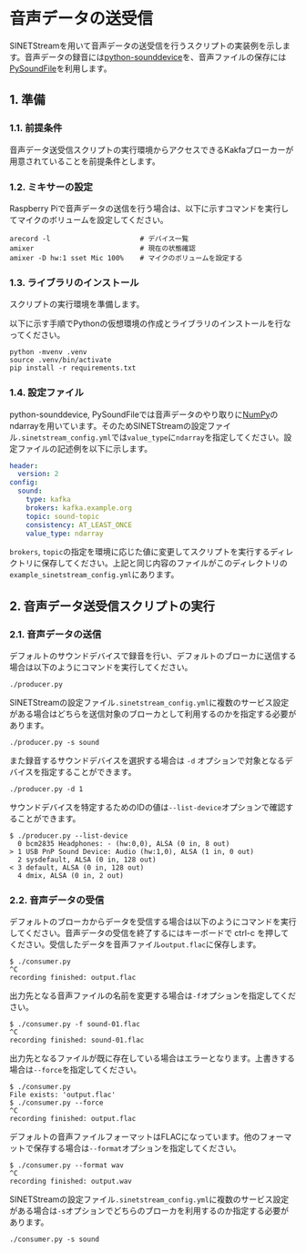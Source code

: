 <!--
Copyright (C) 2023 National Institute of Informatics

Licensed to the Apache Software Foundation (ASF) under one
or more contributor license agreements.  See the NOTICE file
distributed with this work for additional information
regarding copyright ownership.  The ASF licenses this file
to you under the Apache License, Version 2.0 (the
"License"); you may not use this file except in compliance
with the License.  You may obtain a copy of the License at

  http://www.apache.org/licenses/LICENSE-2.0

Unless required by applicable law or agreed to in writing,
software distributed under the License is distributed on an
"AS IS" BASIS, WITHOUT WARRANTIES OR CONDITIONS OF ANY
KIND, either express or implied.  See the License for the
specific language governing permissions and limitations
under the License.
-->

# 音声データの送受信

SINETStreamを用いて音声データの送受信を行うスクリプトの実装例を示します。音声データの録音には[python-sounddevice](https://python-sounddevice.readthedocs.io/)を、音声ファイルの保存には[PySoundFile](https://pysoundfile.readthedocs.io/)を利用します。

## 1. 準備

### 1.1. 前提条件

音声データ送受信スクリプトの実行環境からアクセスできるKakfaブローカーが用意されていることを前提条件とします。

### 1.2. ミキサーの設定

Raspberry Piで音声データの送信を行う場合は、以下に示すコマンドを実行してマイクのボリュームを設定してください。

```console
arecord -l                      # デバイス一覧
amixer                          # 現在の状態確認
amixer -D hw:1 sset Mic 100%    # マイクのボリュームを設定する
```

### 1.3. ライブラリのインストール

スクリプトの実行環境を準備します。

以下に示す手順でPythonの仮想環境の作成とライブラリのインストールを行なってください。

```console
python -mvenv .venv
source .venv/bin/activate
pip install -r requirements.txt
```

### 1.4. 設定ファイル

python-sounddevice, PySoundFileでは音声データのやり取りに[NumPy](https://numpy.org/)のndarrayを用いています。そのためSINETStreamの設定ファイル`.sinetstream_config.yml`では`value_type`に`ndarray`を指定してください。設定ファイルの記述例を以下に示します。

```yaml
header:
  version: 2
config:
  sound:
    type: kafka
    brokers: kafka.example.org
    topic: sound-topic
    consistency: AT_LEAST_ONCE
    value_type: ndarray
```

`brokers`, `topic`の指定を環境に応じた値に変更してスクリプトを実行するディレクトリに保存してください。上記と同じ内容のファイルがこのディレクトリの`example_sinetstream_config.yml`にあります。

## 2. 音声データ送受信スクリプトの実行

### 2.1. 音声データの送信

デフォルトのサウンドデバイスで録音を行い、デフォルトのブローカに送信する場合は以下のようにコマンドを実行してください。

```console
./producer.py
```

SINETStreamの設定ファイル`.sinetstream_config.yml`に複数のサービス設定がある場合はどちらを送信対象のブローカとして利用するのかを指定する必要があります。

```console
./producer.py -s sound
```

また録音するサウンドデバイスを選択する場合は `-d` オプションで対象となるデバイスを指定することができます。

```console
./producer.py -d 1
```

サウンドデバイスを特定するためのIDの値は`--list-device`オプションで確認することができます。

```console
$ ./producer.py --list-device
  0 bcm2835 Headphones: - (hw:0,0), ALSA (0 in, 8 out)
> 1 USB PnP Sound Device: Audio (hw:1,0), ALSA (1 in, 0 out)
  2 sysdefault, ALSA (0 in, 128 out)
< 3 default, ALSA (0 in, 128 out)
  4 dmix, ALSA (0 in, 2 out)
```

### 2.2. 音声データの受信

デフォルトのブローカからデータを受信する場合は以下のようにコマンドを実行してください。音声データの受信を終了するにはキーボードで ctrl-c を押してください。受信したデータを音声ファイル`output.flac`に保存します。

```console
$ ./consumer.py 
^C
recording finished: output.flac
```

出力先となる音声ファイルの名前を変更する場合は`-f`オプションを指定してください。

```console
$ ./consumer.py -f sound-01.flac
^C
recording finished: sound-01.flac
```

出力先となるファイルが既に存在している場合はエラーとなります。上書きする場合は`--force`を指定してください。

```console
$ ./consumer.py             
File exists: 'output.flac'
$ ./consumer.py --force
^C
recording finished: output.flac
```

デフォルトの音声ファイルフォーマットはFLACになっています。他のフォーマットで保存する場合は`--format`オプションを指定してください。

```console
$ ./consumer.py --format wav
^C
recording finished: output.wav
```

SINETStreamの設定ファイル`.sinetstream_config.yml`に複数のサービス設定がある場合は`-s`オプションでどちらのブローカを利用するのか指定する必要があります。

```console
./consumer.py -s sound
```
